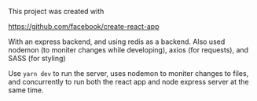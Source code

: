 This project was created with

https://github.com/facebook/create-react-app

With an express backend, and using redis as a backend. Also used nodemon (to moniter changes while developing), axios (for requests), and SASS (for styling)


Use `yarn dev` to run the server, uses nodemon to moniter changes to files, and concurrently to run both the react app and node express server at the same time.